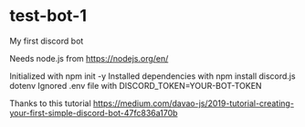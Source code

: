 # test-bot-1
My first discord bot

Needs node.js from https://nodejs.org/en/

Initialized with npm init -y
Installed dependencies with npm install discord.js dotenv
Ignored .env file with DISCORD_TOKEN=YOUR-BOT-TOKEN

Thanks to this tutorial https://medium.com/davao-js/2019-tutorial-creating-your-first-simple-discord-bot-47fc836a170b
